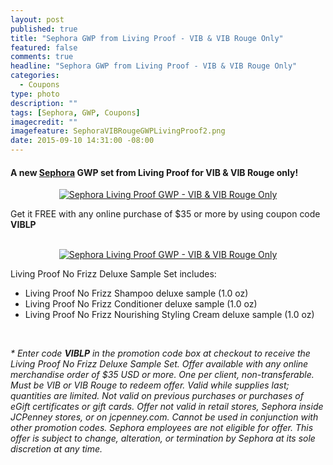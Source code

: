 ```yaml
---
layout: post
published: true
title: "Sephora GWP from Living Proof - VIB & VIB Rouge Only"
featured: false
comments: true
headline: "Sephora GWP from Living Proof - VIB & VIB Rouge Only"
categories: 
  - Coupons
type: photo
description: ""
tags: [Sephora, GWP, Coupons]
imagecredit: ""
imagefeature: SephoraVIBRougeGWPLivingProof2.png
date: 2015-09-10 14:31:00 -08:00
---
```

<p></p>

<p><H4>A new <a href="http://www.sephora.com" target="_blank">Sephora</a> GWP set from Living Proof for VIB & VIB Rouge only!</H4></p>

<center><a href="http://www.sephora.com" target="_blank">
<img src="/images/SephoraVIBRougeGWPLivingProof.png" border="0" style="border:none;max-width:100%;" alt="Sephora Living Proof GWP - VIB & VIB Rouge Only" />
</a></center>

<p>Get it FREE with any online purchase of $35 or more by using coupon code <b>VIBLP</b></p>
<br>

<center><a href="http://www.sephora.com" target="_blank">
<img src="/images/SephoraVIBRougeGWPLivingProof2.png" border="0" style="border:none;max-width:100%;" alt="Sephora Living Proof GWP - VIB & VIB Rouge Only" />
</a></center>

<p>Living Proof No Frizz Deluxe Sample Set includes:</p>
<ul>
<li>Living Proof No Frizz Shampoo deluxe sample (1.0 oz)</li> 
<li>Living Proof No Frizz Conditioner deluxe sample (1.0 oz)</li> 
<li>Living Proof No Frizz Nourishing Styling Cream deluxe sample (1.0 oz)</li> 
</ul>

<br>

<i>* Enter code <b>VIBLP</b> in the promotion code box at checkout to receive the Living Proof No Frizz Deluxe Sample Set. Offer available with any online merchandise order of $35 USD or more. One per client, non-transferable. Must be VIB or VIB Rouge to redeem offer. Valid while supplies last; quantities are limited. Not valid on previous purchases or purchases of eGift certificates or gift cards. Offer not valid in retail stores, Sephora inside JCPenney stores, or on jcpenney.com. Cannot be used in conjunction with other promotion codes. Sephora employees are not eligible for offer. This offer is subject to change, alteration, or termination by Sephora at its sole discretion at any time.</i>
